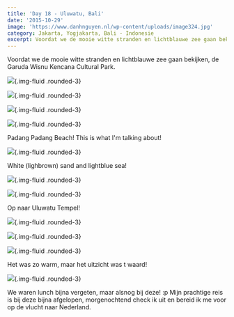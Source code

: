 ```yaml
---
title: 'Day 18 - Uluwatu, Bali'
date: '2015-10-29'
image: 'https://www.danhnguyen.nl/wp-content/uploads/image324.jpg'
category: Jakarta, Yogjakarta, Bali - Indonesie
excerpt: Voordat we de mooie witte stranden en lichtblauwe zee gaan bekijken, de Garuda Wisnu Kencana Cultural Park...
---
```


Voordat we de mooie witte stranden en lichtblauwe zee gaan bekijken, de Garuda Wisnu Kencana Cultural Park.

![](https://www.danhnguyen.nl/wp-content/uploads/image306-1024x576.jpg){.img-fluid .rounded-3}

![](https://www.danhnguyen.nl/wp-content/uploads/image307-1024x576.jpg){.img-fluid .rounded-3}

![](https://www.danhnguyen.nl/wp-content/uploads/image308-1024x576.jpg){.img-fluid .rounded-3}

![](https://www.danhnguyen.nl/wp-content/uploads/image309-1024x576.jpg){.img-fluid .rounded-3}

Padang Padang Beach! This is what I'm talking about!

![](https://www.danhnguyen.nl/wp-content/uploads/image310-1024x576.jpg){.img-fluid .rounded-3}

White (lighbrown) sand and lightblue sea!

![](https://www.danhnguyen.nl/wp-content/uploads/image311-1024x576.jpg){.img-fluid .rounded-3}

![](https://www.danhnguyen.nl/wp-content/uploads/image313-1024x576.jpg){.img-fluid .rounded-3}

Op naar Uluwatu Tempel!

![](https://www.danhnguyen.nl/wp-content/uploads/image312-e1446021528338-1024x1820.jpg){.img-fluid .rounded-3}

![](https://www.danhnguyen.nl/wp-content/uploads/image323-e1446021645498-1024x1820.jpg){.img-fluid .rounded-3}

![](https://www.danhnguyen.nl/wp-content/uploads/image324-1024x576.jpg){.img-fluid .rounded-3}

Het was zo warm, maar het uitzicht was t waard!

![](https://www.danhnguyen.nl/wp-content/uploads/image326-1024x576.jpg){.img-fluid .rounded-3}

We waren lunch bijna vergeten, maar alsnog bij deze! :p
Mijn prachtige reis is bij deze bijna afgelopen, morgenochtend check ik uit en bereid ik me voor op de vlucht naar Nederland.
